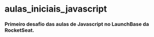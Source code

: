 # aulas_iniciais_javascript
### Primeiro desafio das aulas de Javascript no LaunchBase da RocketSeat.
